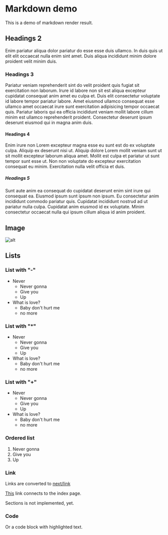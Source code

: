 # Markdown demo

This is a demo of markdown render result.

## Headings 2

Enim pariatur aliqua dolor pariatur do esse esse duis ullamco. In duis quis ut elit elit occaecat nulla enim sint amet. Duis aliqua incididunt minim dolore proident velit minim duis.

### Headings 3

Pariatur veniam reprehenderit sint do velit proident quis fugiat sit exercitation non laborum. Irure id labore non sit est aliqua excepteur cupidatat consequat anim amet eu culpa et. Duis elit consectetur voluptate id labore tempor pariatur labore. Amet eiusmod ullamco consequat esse ullamco amet occaecat irure sunt exercitation adipisicing tempor occaecat quis. Pariatur laboris qui ea officia incididunt veniam mollit labore cillum minim est ullamco reprehenderit proident. Consectetur deserunt ipsum deserunt eiusmod qui in magna anim duis.

#### Headings 4

Enim irure non Lorem excepteur magna esse eu sunt est do ex voluptate culpa. Aliquip ex deserunt nisi ut. Aliquip dolore Lorem mollit veniam sunt ut sit mollit excepteur laborum aliqua amet. Mollit est culpa et pariatur ut sunt tempor sunt esse ut. Non non voluptate do excepteur exercitation consequat eu minim. Exercitation nulla velit officia et duis.

##### Headings 5

Sunt aute anim ea consequat do cupidatat deserunt enim sint irure qui consequat ea. Eiusmod ipsum sunt ipsum non ipsum. Eu consectetur anim incididunt commodo pariatur quis. Cupidatat incididunt nostrud ad ut pariatur nulla culpa. Cupidatat anim eiusmod id ex voluptate. Minim consectetur occaecat nulla qui ipsum cillum aliqua id anim proident.

## Image

![alt](/Maraho.png)

## Lists

### List with "-"

- Never
  - Never gonna
  - Give you
  - Up
- What is love?
  - Baby don't hurt me
  - no more

### List with "*"

- Never
  - Never gonna
  - Give you
  - Up
- What is love?
  - Baby don't hurt me
  - no more

### List with "+"

- Never
  - Never gonna
  - Give you
  - Up
- What is love?
  - Baby don't hurt me
  - no more

### Ordered list

1. Never gonna
2. Give you
3. Up

### Link

Links are converted to [next/link](https://nextjs.org/docs/api-reference/next/link)

[This](/) link connects to the index page.

Sections is not implemented, yet.

### Code


Or a code block with highlighted text.

